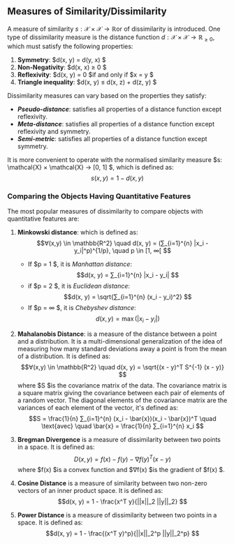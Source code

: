 ##  Measures of Similarity/Dissimilarity
A measure of similarity $s: \mathcal{X} × \mathcal{X} → \mathbb{R}$or of dissimilarity is introduced.
One type of dissimilarity measure is the distance function $d: \mathcal{X} × \mathcal{X} → \mathbb{R}_{\geq 0}$, which must satisfy the following properties:
1. **Symmetry**: $d(x, y) = d(y, x) $
2. **Non-Negativity**: $d(x, x) ≥ 0 $
3. **Reflexivity**: $d(x, y) = 0 $if and only if $x = y $
4. **Triangle inequality**: $d(x, y) ≤ d(x, z) + d(z, y) $

Dissimilarity measures can vary based on the properties they satisfy:
- ***Pseudo-distance***: satisfies all properties of a distance function except reflexivity.
- ***Meta-distance***: satisfies all properties of a distance function except reflexivity and symmetry.
- ***Semi-metric***: satisfies all properties of a distance function except symmetry.

It is more convenient to operate with the normalised similarity measure $s: \mathcal{X} × \mathcal{X} → [0, 1] $, which is defined as:
$$s(x, y) = 1 - d(x, y) $$

### Comparing the Objects Having Quantitative Features
The most popular measures of dissimilarity to compare objects with quantitative features are:
1. **Minkowski distance**: which is defined as:
$$∀(x,y) \in \mathbb{R^2} \quad d(x, y) = (∑_{i=1}^{n} |x_i - y_i|^p)^{1/p}, \quad p \in [1,  ∞[ $$
   - If $p = 1 $, it is *Manhattan distance*:
   $$d(x, y) = ∑_{i=1}^{n} |x_i - y_i| $$
   - if $p = 2 $, it is *Euclidean distance*:
   $$d(x, y) = \sqrt{∑_{i=1}^{n} (x_i - y_i)^2} $$
   - If $p = ∞ $, it is *Chebyshev distance*:
   $$d(x, y) = \max(|x_i - y_i|) $$

2. **Mahalanobis Distance**: is a measure of the distance between a point and a distribution. 
It is a multi-dimensional generalization of the idea of measuring how many standard deviations away a point is from the mean of a distribution.
It is defined as:
$$∀(x,y) \in \mathbb{R^2} \quad d(x, y) = \sqrt{(x - y)^T S^{-1} (x - y)} $$
where $S $is the covariance matrix of the data.
The covariance matrix is a square matrix giving the covariance between each pair of elements of a random vector. The diagonal elements of the covariance matrix are the variances of each element of the vector, it's defined as:
$$S = \frac{1}{n} ∑_{i=1}^{n} (x_i - \bar{x})(x_i - \bar{x})^T \quad \text{avec} \quad  \bar{x} = \frac{1}{n} ∑_{i=1}^{n} x_i $$
3.  **Bregman Divergence** is a measure of dissimilarity between two points in a space. It is defined as:
$$D(x, y) = f(x) - f(y) - ∇f(y)^T (x - y) $$
where $f(x) $is a convex function and $∇f(x) $is the gradient of $f(x) $.
4. **Cosine Distance** is a measure of similarity between two non-zero vectors of an inner product space. It is defined as:
$$d(x, y) = 1 - \frac{x^T y}{||x||_2 ||y||_2} $$
5. **Power Distance** is a measure of dissimilarity between two points in a space. It is defined as:
$$d(x, y) = 1 - \frac{(x^T y)^p}{||x||_2^p ||y||_2^p} $$
